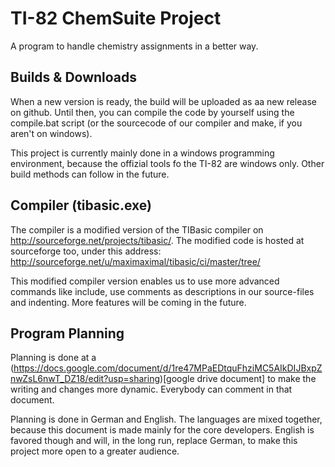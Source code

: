 # TI-82 ChemSuite Project

A program to handle chemistry assignments in a better way. 

## Builds & Downloads

When a new version is ready, the build will be uploaded as aa new release on github. Until then, you can
compile the code by yourself using the compile.bat script (or the sourcecode of our compiler and make, if you aren't on windows).

This project is currently mainly done in a windows programming environment, because the offizial tools fo the TI-82 are windows only. 
Other build methods can follow in the future.

## Compiler (tibasic.exe)

The compiler is a modified version of the TIBasic compiler on 
http://sourceforge.net/projects/tibasic/. The modified code is hosted at sourceforge
too, under this address: http://sourceforge.net/u/maximaximal/tibasic/ci/master/tree/

This modified compiler version enables us to use more advanced commands like 
include, use comments as descriptions in our source-files and indenting. More features
will be coming in the future.

## Program Planning

Planning is done at a (https://docs.google.com/document/d/1re47MPaEDtquFhziMC5AIkDIJBxpZnwZsL6nwT_DZ18/edit?usp=sharing)[google drive document] to 
make the writing and changes more dynamic. Everybody can comment in that document.

Planning is done in German and English. The languages are mixed together, because this document is made mainly for
the core developers. English is favored though and will, in the long run, replace German, to make
this project more open to a greater audience. 
